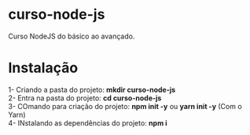 # curso-node-js
Curso NodeJS do básico ao avançado.  
  
# Instalação
1- Criando a pasta do projeto: **mkdir curso-node-js**  
2- Entra na pasta do projeto: **cd curso-node-js**  
3- COmando para criação do projeto: **npm init -y** ou **yarn init -y** (Com o Yarn)  
4- INstalando as dependências do projeto: **npm i**  
  
